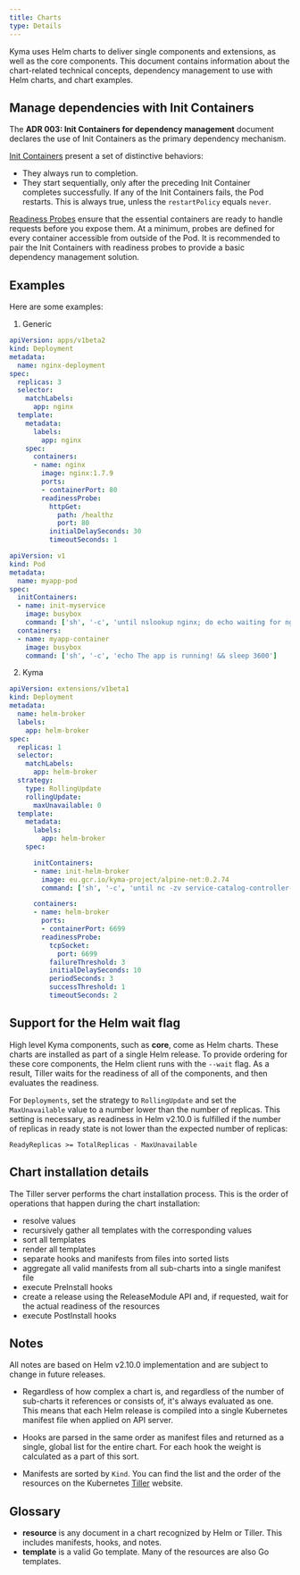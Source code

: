 ```yaml
---
title: Charts
type: Details
---
```


Kyma uses Helm charts to deliver single components and extensions, as well as the core components. This document contains information about the chart-related technical concepts, dependency management to use with Helm charts, and chart examples.

## Manage dependencies with Init Containers

The **ADR 003: Init Containers for dependency management** document declares the use of Init Containers as the primary dependency mechanism.

[Init Containers](https://kubernetes.io/docs/concepts/workloads/pods/init-containers/) present a set of distinctive behaviors:

* They always run to completion.
* They start sequentially, only after the preceding Init Container completes successfully.
  If any of the Init Containers fails, the Pod restarts. This is always true, unless the `restartPolicy` equals `never`.

[Readiness Probes](https://kubernetes.io/docs/concepts/workloads/pods/pod-lifecycle/#container-probes) ensure that the essential containers are ready to handle requests before you expose them. At a minimum, probes are defined for every container accessible from outside of the Pod. It is recommended to pair the Init Containers with readiness probes to provide a basic dependency management solution.

## Examples

Here are some examples:

1. Generic


```yaml
apiVersion: apps/v1beta2
kind: Deployment
metadata:
  name: nginx-deployment
spec:
  replicas: 3
  selector:
    matchLabels:
      app: nginx
  template:
    metadata:
      labels:
        app: nginx
    spec:
      containers:
      - name: nginx
        image: nginx:1.7.9
        ports:
        - containerPort: 80
        readinessProbe:
          httpGet:
            path: /healthz
            port: 80
          initialDelaySeconds: 30
          timeoutSeconds: 1
```

```yaml
apiVersion: v1
kind: Pod
metadata:
  name: myapp-pod
spec:
  initContainers:
  - name: init-myservice
    image: busybox
    command: ['sh', '-c', 'until nslookup nginx; do echo waiting for nginx; sleep 2; done;']
  containers:
  - name: myapp-container
    image: busybox
    command: ['sh', '-c', 'echo The app is running! && sleep 3600']
```

2. Kyma

```yaml
apiVersion: extensions/v1beta1
kind: Deployment
metadata:
  name: helm-broker
  labels:
    app: helm-broker
spec:
  replicas: 1
  selector:
    matchLabels:
      app: helm-broker
  strategy:
    type: RollingUpdate
    rollingUpdate:
      maxUnavailable: 0
  template:
    metadata:
      labels:
        app: helm-broker
    spec:

      initContainers:
      - name: init-helm-broker
        image: eu.gcr.io/kyma-project/alpine-net:0.2.74
        command: ['sh', '-c', 'until nc -zv service-catalog-controller-manager.kyma-system.svc.cluster.local 8080; do echo waiting for etcd service; sleep 2; done;']

      containers:
      - name: helm-broker
        ports:
        - containerPort: 6699
        readinessProbe:
          tcpSocket:
            port: 6699
          failureThreshold: 3
          initialDelaySeconds: 10
          periodSeconds: 3
          successThreshold: 1
          timeoutSeconds: 2
```

## Support for the Helm wait flag

High level Kyma components, such as **core**, come as Helm charts. These charts are installed as part of a single Helm release. To provide ordering for these core components, the Helm client runs with the `--wait` flag. As a result, Tiller waits for the readiness of all of the components, and then evaluates the readiness.

For `Deployments`, set the strategy to `RollingUpdate` and set the `MaxUnavailable` value to a number lower than the number of replicas. This setting is necessary, as readiness in Helm v2.10.0 is fulfilled if the number of replicas in ready state is not lower than the expected number of replicas:

```
ReadyReplicas >= TotalReplicas - MaxUnavailable
```

## Chart installation details

The Tiller server performs the chart installation process. This is the order of operations that happen during the chart installation:

* resolve values
* recursively gather all templates with the corresponding values
* sort all templates
* render all templates
* separate hooks and manifests from files into sorted lists
* aggregate all valid manifests from all sub-charts into a single manifest file
* execute PreInstall hooks
* create a release using the ReleaseModule API and, if requested, wait for the actual readiness of the resources
* execute PostInstall hooks

## Notes

All notes are based on Helm v2.10.0 implementation and are subject to change in future releases.

* Regardless of how complex a chart is, and regardless of the number of sub-charts it references or consists of, it's always evaluated as one. This means that each Helm release is compiled into a single Kubernetes manifest file when applied on API server.

* Hooks are parsed in the same order as manifest files and returned as a single, global list for the entire chart. For each hook the weight is calculated as a part of this sort.

* Manifests are sorted by `Kind`. You can find the list and the order of the resources on the Kubernetes [Tiller](https://github.com/kubernetes/helm/blob/v2.10.0/pkg/tiller/kind_sorter.go#L29) website.

## Glossary

* **resource** is any document in a chart recognized by Helm or Tiller. This includes manifests, hooks, and notes.
* **template** is a valid Go template. Many of the resources are also Go templates.

